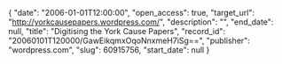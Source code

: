 {
  "date": "2006-01-01T12:00:00", 
  "open_access": true, 
  "target_url": "http://yorkcausepapers.wordpress.com/", 
  "description": "", 
  "end_date": null, 
  "title": "Digitising the York Cause Papers", 
  "record_id": "20060101T120000/GawEikqmxOqoNnxmeH7iSg==", 
  "publisher": "wordpress.com", 
  "slug": 60915756, 
  "start_date": null
}

